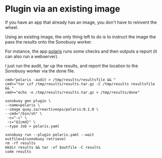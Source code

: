 # Plugin via an existing image

If you have an app that already has an image, you don't have to reinvent the wheel.

Using an existing image, the only thing left to do is to instruct the image the pass the results onto the Sonobuoy worker.

For instance, the app [polaris][polaris] runs some checks and then outputs a report (it can also run a webserver).

I just run the audit, tar up the results, and report the location to the Sonobuoy worker via the done file.

```
cmd="polaris -audit > /tmp/results/resultsfile && "
cmd+="tar czf /tmp/results/results.tar.gz -C /tmp/results resultsfile && "
cmd+="echo -n /tmp/results/results.tar.gz > /tmp/results/done"

sonobuoy gen plugin \
--name=polaris \
--image quay.io/reactiveops/polaris:0.1.0 \
--cmd="/bin/sh" \
 -c="-c" \
 -c="${cmd}" \
--type Job > polaris.yaml

sonobuoy run --plugin polaris.yaml --wait
outfile=$(sonobuoy retrieve)
rm -rf results
mkdir results && tar -xf $outfile -C results 
code results
```

[sonobuoy]: https://github.com/heptio/sonobuoy
[polaris]: https://github.com/reactiveops/polaris